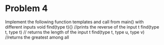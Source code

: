 # Problem 4
Implement the following function templates and call from main() with different inputs
void find(type t){} //prints the reverse of the input
t find(type t, type t) // returns the length of the input
t find(type t, type u, type v) //returns the greatest among all
